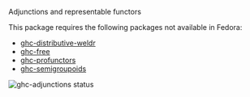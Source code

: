 Adjunctions and representable functors

This package requires the following packages not available in Fedora:

* [ghc-distributive-weldr](../ghc-distributive-weldr)
* [ghc-free](../ghc-free)
* [ghc-profunctors](../ghc-profunctors)
* [ghc-semigroupoids](../ghc-semigroupoids)

![ghc-adjunctions status](https://copr.fedorainfracloud.org/coprs/g/weldr/bdcs-haskell-deps/package/ghc-adjunctions/status_image/last_build.png)
